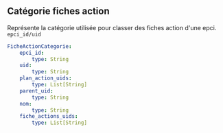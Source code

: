 ## Catégorie fiches action
Représente la catégorie utilisée pour classer des fiches action d'une epci.
`epci_id/uid`

```yaml
FicheActionCategorie:
    epci_id:
        type: String
    uid:
        type: String
    plan_action_uids:
        type: List[String]
    parent_uid:
        type: String
    nom:
        type: String
    fiche_actions_uids:
        type: List[String]
```
